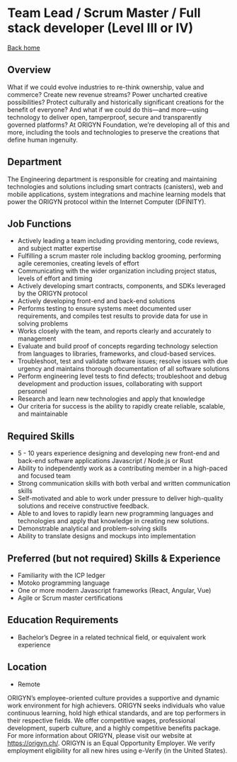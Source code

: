 # Team Lead / Scrum Master / Full stack developer (Level III or IV)

[Back home](https://github.com/ferMartz/origenzero)

## Overview

What if we could evolve industries to re-think ownership, value and commerce? Create new revenue streams? Power uncharted creative possibilities? Protect culturally and historically significant creations for the benefit of everyone? And what if we could do this—and more—using technology to deliver open, tamperproof, secure and transparently governed platforms? At ORIGYN Foundation, we’re developing all of this and more, including the tools and technologies to preserve the creations that define human ingenuity.

## Department

The Engineering department is responsible for creating and maintaining technologies and solutions including smart contracts (canisters), web and mobile applications, system integrations and machine learning models that power the ORIGYN protocol within the Internet Computer (DFINITY).

## Job Functions

- Actively leading a team including providing mentoring, code reviews, and subject matter expertise
- Fulfilling a scrum master role including backlog grooming, performing agile ceremonies, creating levels of effort
- Communicating with the wider organization including project status, levels of effort and timing
- Actively developing smart contracts, components, and SDKs leveraged by the ORIGYN protocol
- Actively developing front-end and back-end solutions
- Performs testing to ensure systems meet documented user requirements, and compiles test results to provide data for use in solving problems
- Works closely with the team, and reports clearly and accurately to management
- Evaluate and build proof of concepts regarding technology selection from languages to libraries, frameworks, and cloud-based services.
- Troubleshoot, test and validate software issues; resolve issues with due urgency and maintains thorough documentation of all software solutions
- Perform engineering level tests to find defects; troubleshoot and debug development and production issues, collaborating with support personnel
- Research and learn new technologies and apply that knowledge
- Our criteria for success is the ability to rapidly create reliable, scalable, and maintainable

## Required Skills

- 5 - 10 years experience designing and developing new front-end and back-end software applications
  Javascript / Node.js or Rust
- Ability to independently work as a contributing member in a high-paced and focused team
- Strong communication skills with both verbal and written communication skills
- Self-motivated and able to work under pressure to deliver high-quality solutions and receive constructive feedback.
- Able to and loves to rapidly learn new programming languages and technologies and apply that knowledge in creating new solutions.
- Demonstrable analytical and problem-solving skills
- Ability to translate designs and mockups into implementation

## Preferred (but not required) Skills & Experience

- Familiarity with the ICP ledger
- Motoko programming language
- One or more modern Javascript frameworks (React, Angular, Vue)
- Agile or Scrum master certifications

## Education Requirements

- Bachelor’s Degree in a related technical field, or equivalent work experience

## Location

- Remote

ORIGYN’s employee-oriented culture provides a supportive and dynamic work environment for high achievers. ORIGYN seeks individuals who value continuous learning, hold high ethical standards, and are top performers in their respective fields. We offer competitive wages, professional development, superb culture, and a highly competitive benefits package. For more information about ORIGYN, please visit our website at https://origyn.ch/. ORIGYN is an Equal Opportunity Employer. We verify employment eligibility for all new hires using e-Verify (in the United States).
